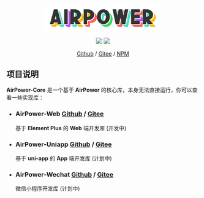 <p align="center">
  <img width="300" src="./docs/airpower-bg.svg"/>
</p>

<p align="center">
  <img src="https://svg.hamm.cn?key=Lang&value=TypeScript&bg=green"/>
  <img src="https://svg.hamm.cn?key=Build&value=Vite"/>
</p>

<p align="center">
<a href="https://github.com/AirPowerTeam/AirPower-Core">Github</a> /
  <a href="https://gitee.com/air-power/AirPower-Core">Gitee</a>  /
  <a href="https://www.npmjs.com/package/@airpower/core">NPM</a> 
</p>

## 项目说明

**AirPower-Core** 是一个基于 **AirPower** 的核心库，本身无法直接运行，你可以查看一些实现库：

- ### AirPower-Web [Github](https://github.com/AirPowerTeam/AirPower-Web) / [Gitee](https://github.com/air-power/AirPower-Web)

  基于 **Element Plus** 的 **Web** 端开发库 (开发中)

- ### AirPower-Uniapp [Github](https://github.com/AirPowerTeam/AirPower-Uniapp) / [Gitee](https://github.com/air-power/AirPower-Uniapp)

  基于 **uni-app** 的 **App** 端开发库 (计划中)

- ### AirPower-Wechat [Github](https://github.com/AirPowerTeam/AirPower-Wechat) / [Gitee](https://github.com/air-power/AirPower-Wechat)

  微信小程序开发库 (计划中)

